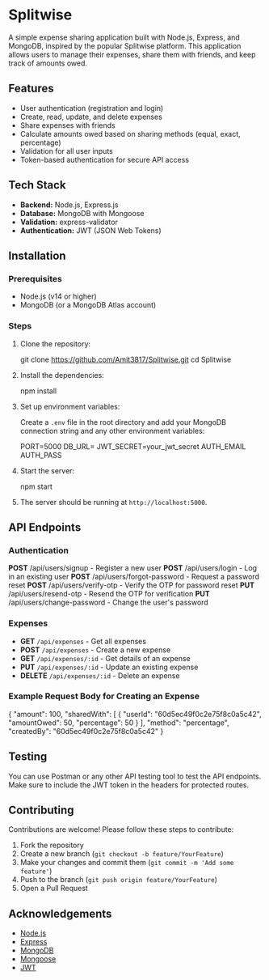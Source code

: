 # Splitwise

A simple expense sharing application built with Node.js, Express, and MongoDB, inspired by the popular Splitwise platform. This application allows users to manage their expenses, share them with friends, and keep track of amounts owed.

## Features

- User authentication (registration and login)
- Create, read, update, and delete expenses
- Share expenses with friends
- Calculate amounts owed based on sharing methods (equal, exact, percentage)
- Validation for all user inputs
- Token-based authentication for secure API access

## Tech Stack

- **Backend:** Node.js, Express.js
- **Database:** MongoDB with Mongoose
- **Validation:** express-validator
- **Authentication:** JWT (JSON Web Tokens)

## Installation

### Prerequisites

- Node.js (v14 or higher)
- MongoDB (or a MongoDB Atlas account)

### Steps

1. Clone the repository:

   git clone https://github.com/Amit3817/Splitwise.git
   cd Splitwise


2. Install the dependencies:

   npm install

3. Set up environment variables:

   Create a `.env` file in the root directory and add your MongoDB connection string and any other environment variables:

   PORT=5000
   DB_URL=
   JWT_SECRET=your_jwt_secret
   AUTH_EMAIL
   AUTH_PASS

4. Start the server:

   npm start

5. The server should be running at `http://localhost:5000`.

## API Endpoints

### Authentication

**POST** /api/users/signup - Register a new user
**POST** /api/users/login - Log in an existing user
**POST** /api/users/forgot-password - Request a password reset
**POST** /api/users/verify-otp - Verify the OTP for password reset
**PUT** /api/users/resend-otp - Resend the OTP for verification
**PUT** /api/users/change-password - Change the user's password

### Expenses

- **GET** `/api/expenses` - Get all expenses
- **POST** `/api/expenses` - Create a new expense
- **GET** `/api/expenses/:id` - Get details of an expense
- **PUT** `/api/expenses/:id` - Update an existing expense
- **DELETE** `/api/expenses/:id` - Delete an expense

### Example Request Body for Creating an Expense

{
  "amount": 100,
  "sharedWith": [
    {
      "userId": "60d5ec49f0c2e75f8c0a5c42",
      "amountOwed": 50,
      "percentage": 50
    }
  ],
  "method": "percentage",
  "createdBy": "60d5ec49f0c2e75f8c0a5c42"
}

## Testing

You can use Postman or any other API testing tool to test the API endpoints. Make sure to include the JWT token in the headers for protected routes.

## Contributing

Contributions are welcome! Please follow these steps to contribute:

1. Fork the repository
2. Create a new branch (`git checkout -b feature/YourFeature`)
3. Make your changes and commit them (`git commit -m 'Add some feature'`)
4. Push to the branch (`git push origin feature/YourFeature`)
5. Open a Pull Request


## Acknowledgements

- [Node.js](https://nodejs.org)
- [Express](https://expressjs.com)
- [MongoDB](https://www.mongodb.com)
- [Mongoose](https://mongoosejs.com)
- [JWT](https://jwt.io)